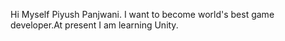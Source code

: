 Hi Myself Piyush Panjwani. I want to become world's best game developer.At present  I am learning Unity.
